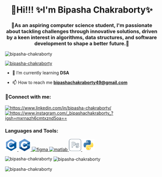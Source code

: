 <h1 align="center">👋Hi!!!
✨I'm Bipasha Chakraborty✨</h1>




<h3 align="center">🌻As an aspiring computer science student, I'm passionate about tackling challenges through innovative solutions, driven by a keen interest in algorithms, data structures, and software development to shape a better future.🌻</h3>

<p align="left"> <img src="https://komarev.com/ghpvc/?username=bipasha-chakraborty&label=Profile%20views&color=0e75b6&style=flat" alt="bipasha-chakraborty" /> </p>

<p align="left"> <a href="https://github.com/ryo-ma/github-profile-trophy"><img src="https://github-profile-trophy.vercel.app/?username=bipasha-chakraborty" alt="bipasha-chakraborty" /></a> </p>

- 🌱 I’m currently learning **DSA**

- 📫 How to reach me **bipashachakraborty49@gmail.com**

<h3 align="left">📩Connect with me:</h3>
<p align="left">
<a href="https://linkedin.com/in/https://www.linkedin.com/in/bipasha-chakraborty/" target="blank"><img align="center" src="https://raw.githubusercontent.com/rahuldkjain/github-profile-readme-generator/master/src/images/icons/Social/linked-in-alt.svg" alt="https://www.linkedin.com/in/bipasha-chakraborty/" height="30" width="40" /></a>
<a href="https://instagram.com/https://www.instagram.com/_bipashachakraborty_?igsh=mxrnazh6cmtxznd5oa==" target="blank"><img align="center" src="https://raw.githubusercontent.com/rahuldkjain/github-profile-readme-generator/master/src/images/icons/Social/instagram.svg" alt="https://www.instagram.com/_bipashachakraborty_?igsh=mxrnazh6cmtxznd5oa==" height="30" width="40" /></a>
</p>

<h3 align="left">Languages and Tools:</h3>
<p align="left"> <a href="https://www.cprogramming.com/" target="_blank" rel="noreferrer"> <img src="https://raw.githubusercontent.com/devicons/devicon/master/icons/c/c-original.svg" alt="c" width="40" height="40"/> </a> <a href="https://www.w3schools.com/cpp/" target="_blank" rel="noreferrer"> <img src="https://raw.githubusercontent.com/devicons/devicon/master/icons/cplusplus/cplusplus-original.svg" alt="cplusplus" width="40" height="40"/> </a> <a href="https://www.figma.com/" target="_blank" rel="noreferrer"> <img src="https://www.vectorlogo.zone/logos/figma/figma-icon.svg" alt="figma" width="40" height="40"/> </a> <a href="https://www.mathworks.com/" target="_blank" rel="noreferrer"> <img src="https://upload.wikimedia.org/wikipedia/commons/2/21/Matlab_Logo.png" alt="matlab" width="40" height="40"/> </a> <a href="https://www.photoshop.com/en" target="_blank" rel="noreferrer"> <img src="https://raw.githubusercontent.com/devicons/devicon/master/icons/photoshop/photoshop-line.svg" alt="photoshop" width="40" height="40"/> </a> <a href="https://www.python.org" target="_blank" rel="noreferrer"> <img src="https://raw.githubusercontent.com/devicons/devicon/master/icons/python/python-original.svg" alt="python" width="40" height="40"/> </a> </p>

<p><img align="left" src="https://github-readme-stats.vercel.app/api/top-langs?username=bipasha-chakraborty&show_icons=true&locale=en&layout=compact" alt="bipasha-chakraborty" /></p>

<p>&nbsp;<img align="center" src="https://github-readme-stats.vercel.app/api?username=bipasha-chakraborty&show_icons=true&locale=en" alt="bipasha-chakraborty" /></p>

<p><img align="center" src="https://github-readme-streak-stats.herokuapp.com/?user=bipasha-chakraborty&" alt="bipasha-chakraborty" /></p>
